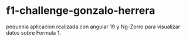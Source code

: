 # f1-challenge-gonzalo-herrera
pequenia aplicacion realizada con angular 19 y Ng-Zorro para visualizar datos sobre Formula 1.
